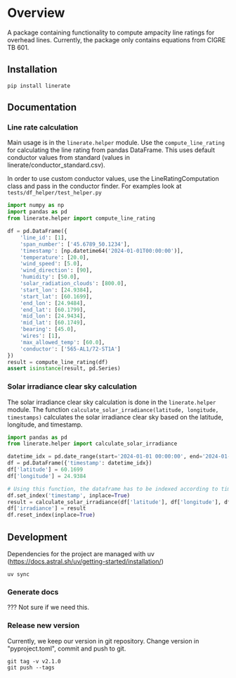 # Overview

A package containing functionality to compute ampacity line ratings for overhead lines.
Currently, the package only contains equations from CIGRE TB 601.

## Installation


```raw
pip install linerate
```

## Documentation

### Line rate calculation
Main usage is in the `linerate.helper` module. Use the `compute_line_rating` for calculating the line rating from pandas DataFrame.
This uses default conductor values from standard (values in linerate/conductor_standard.csv).

In order to use custom conductor values, use the LineRatingComputation class and pass in the conductor finder. For examples look at `tests/df_helper/test_helper.py`

```python
import numpy as np
import pandas as pd
from linerate.helper import compute_line_rating

df = pd.DataFrame({
    'line_id': [1],
    'span_number': ['45.6789_50.1234'],
    'timestamp': [np.datetime64('2024-01-01T00:00:00')],
    'temperature': [20.0],
    'wind_speed': [5.0],
    'wind_direction': [90],
    'humidity': [50.0],
    'solar_radiation_clouds': [800.0],
    'start_lon': [24.9384],
    'start_lat': [60.1699],
    'end_lon': [24.9484],
    'end_lat': [60.1799],
    'mid_lon': [24.9434],
    'mid_lat': [60.1749],
    'bearing': [45.0],
    'wires': [1],
    'max_allowed_temp': [60.0],
    'conductor': ['565-AL1/72-ST1A']
})
result = compute_line_rating(df)
assert isinstance(result, pd.Series)
```

### Solar irradiance clear sky calculation
The solar irradiance clear sky calculation is done in the `linerate.helper` module. The function `calculate_solar_irradiance(latitude, longitude, timestamps)` calculates the solar irradiance clear sky based on the latitude, longitude, and timestamp.

```python
import pandas as pd
from linerate.helper import calculate_solar_irradiance

datetime_idx = pd.date_range(start='2024-01-01 00:00:00', end='2024-01-01 23:00:00', freq='h', tz='UTC')
df = pd.DataFrame({'timestamp': datetime_idx})
df['latitude'] = 60.1699
df['longitude'] = 24.9384

# Using this function, the dataframe has to be indexed according to timestamp
df.set_index('timestamp', inplace=True)
result = calculate_solar_irradiance(df['latitude'], df['longitude'], df.index)
df['irradiance'] = result
df.reset_index(inplace=True)
```

## Development

Dependencies for the project are managed with uv (https://docs.astral.sh/uv/getting-started/installation/)

```raw
uv sync
```

### Generate docs
??? Not sure if we need this.

### Release new version
Currently, we keep our version in git repository.
Change version in "pyproject.toml", commit and push to git.
```raw
git tag -v v2.1.0
git push --tags
```
